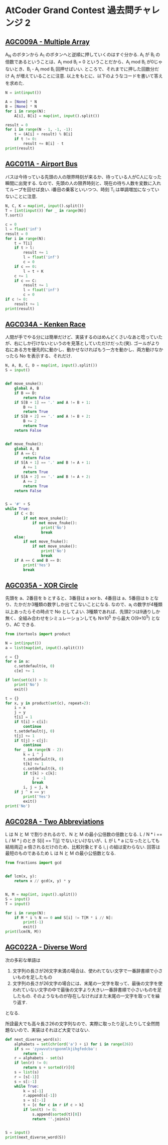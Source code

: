 # AtCoder Grand Contest 過去問チャレンジ 2

## [AGC009A - Multiple Array](https://atcoder.jp/contests/agc009/tasks/agc009_a)

A<sub>N</sub> のボタンから A<sub>1</sub> のボタンへと逆順に押していくのはすぐ分かる. A<sub>i</sub> が B<sub>i</sub> の倍数であるということは、A<sub>i</sub> mod B<sub>i</sub> = 0 ということだから、A<sub>i</sub> mod B<sub>i</sub> が0じゃないとき、B<sub>i</sub> - A<sub>i</sub> mod B<sub>i</sub> 回押せばいい. ところで、それまでに押した回数分だけ A<sub>i</sub> が増えていることに注意. 以上をもとに、以下のようなコードを書いて答えを求めた.

```python
N = int(input())

A = [None] * N
B = [None] * N
for i in range(N):
    A[i], B[i] = map(int, input().split())

result = 0
for i in range(N - 1, -1, -1):
    t = (A[i] + result) % B[i]
    if t != 0:
        result += B[i] - t
print(result)
```

## [AGC011A - Airport Bus](https://atcoder.jp/contests/agc011/tasks/agc011_a)

バスは今待っている先頭の人の限界時刻が来るか、待っている人がC人になった瞬間に出発する. なので、先頭の人の限界時刻と、現在の待ち人数を変数に入れてループを回せば良い. i番目の乗客といいつつ、時刻 T<sub>i</sub> は単調増加になっていないことに注意.

```python
N, C, K = map(int, input().split())
T = [int(input()) for _ in range(N)]
T.sort()

c = 0
l = float('inf')
result = 0
for i in range(N):
    t = T[i]
    if t > l:
        result += 1
        l = float('inf')
        c = 0
    if c == 0:
        l = t + K
    c += 1
    if c == C:
        result += 1
        l = float('inf')
        c = 0
if c != 0:
    result += 1
print(result)
```

## [AGC034A - Kenken Race](https://atcoder.jp/contests/agc034/tasks/agc034_a)

人間が手でやる分には簡単だけど、実装するのはめんどくさいなあと唸っていたが、右にしか行けないというのを見落としていただけだった(笑). ゴールがより右にある方を優先的に動かし、動かせなければもう一方を動かし、両方動けなかったら No を表示する、それだけ.

```python
N, A, B, C, D = map(int, input().split())
S = input()


def move_snuke():
    global A, B
    if B == D:
        return False
    if S[B + 1] == '.' and A != B + 1:
        B += 1
        return True
    if S[B + 2] == '.' and A != B + 2:
        B += 2
        return True
    return False


def move_fnuke():
    global A, B
    if A == C:
        return False
    if S[A + 1] == '.' and B != A + 1:
        A += 1
        return True
    if S[A + 2] == '.' and B != A + 2:
        A += 2
        return True
    return False


S = '#' + S
while True:
    if C < D:
        if not move_snuke():
            if not move_fnuke():
                print('No')
                break
    else:
        if not move_fnuke():
            if not move_snuke():
                print('No')
                break
    if A == C and B == D:
        print('Yes')
        break
```

## [AGC035A - XOR Circle](https://atcoder.jp/contests/agc035/tasks/agc035_a)

先頭を a、2番目を b とすると、3番目は a xor b、4番目は a、5番目は b となり、たかだか3種類の数字しか出てこないことになる. なので、a<sub>i</sub> の数字が4種類以上あったらその時点で No としてよい. 3種類であれば、先頭2つは9通りしか無く、全組み合わせをシミュレーションしても N≤10<sup>5</sup> から最大 O(9×10<sup>5</sup>) となり、AC できる.

```python
from itertools import product

N = int(input())
a = list(map(int, input().split()))

c = {}
for e in a:
    c.setdefault(e, 0)
    c[e] += 1

if len(set(c)) > 3:
    print('No')
    exit()

t = {}
for x, y in product(set(c), repeat=2):
    i = x
    j = y
    t[i] = 1
    if t[i] > c[i]:
        continue
    t.setdefault(j, 0)
    t[j] += 1
    if t[j] > c[j]:
        continue
    for _ in range(N - 2):
        k = i ^ j
        t.setdefault(k, 0)
        t[k] += 1
        c.setdefault(k, 0)
        if t[k] > c[k]:
            j = -1
            break
        i, j = j, k
    if j ^ x == y:
        print('Yes')
        exit()
print('No')
```

## [AGC028A - Two Abbreviations](https://atcoder.jp/contests/agc028/tasks/agc028_a)

L は N と M で割りきれるので、N と M の最小公倍数の倍数となる. L / N * i == L / M * j のとき S[i] == T[j] でないといけないが、L が L * a になったとしても結局両辺 a 倍されるだけのため、比較対象とする i, j の組は変わらない. 回答は最短のものであるため L は N と M の最小公倍数となる.

```python
from fractions import gcd


def lcm(x, y):
    return x // gcd(x, y) * y


N, M = map(int, input().split())
S = input()
T = input()

for i in range(N):
    if M * i % N == 0 and S[i] != T[M * i // N]:
        print(-1)
        exit()
print(lcm(N, M))
```

## [AGC022A - Diverse Word](https://atcoder.jp/contests/agc022/tasks/agc022_a)

次の多彩な単語は

1. 文字列の長さが26文字未満の場合は、使われてない文字で一番辞書順で小さいものを足したもの
2. 文字列の長さが26文字の場合には、末尾の一文字を取って、最後の文字を使われていない文字の中で最後の文字より大きい一番辞書順で小さいものを足したもの. そのようなものが存在しなければまた末尾の一文字を取ってを繰り返す.

となる.

所詮最大でも高々長さ26の文字列なので、実際に取ったり足したりして全然問題ないので、実装はそれほど大変ではない.

```python
def next_diverse_word(s):
    alphabets = set(chr(ord('a') + i) for i in range(26))
    if s == 'zyxwvutsrqponmlkjihgfedcba':
        return -1
    r = alphabets - set(s)
    if len(r) != 0:
        return s + sorted(r)[0]
    s = list(s)
    r = [s[-1]]
    s = s[:-1]
    while True:
        k = s[-1]
        r.append(s[-1])
        s = s[:-1]
        t = [c for c in r if c > k]
        if len(t) != 0:
            s.append(sorted(t)[0])
            return ''.join(s)


S = input()
print(next_diverse_word(S))
```
